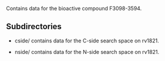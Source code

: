 Contains data for the bioactive compound F3098-3594.

## Subdirectories

- cside/ contains data for the C-side search space on rv1821.

- nside/ contains data for the N-side search space on rv1821.


